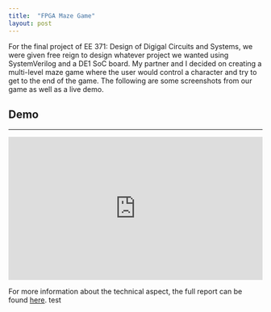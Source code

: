 ```yaml
---
title:  "FPGA Maze Game"
layout: post
---
```


For the final project of EE 371: Design of Digigal Circuits and Systems, we were given free reign to design whatever project we wanted using SystemVerilog and a DE1 SoC board. My partner and I decided on creating a multi-level maze game where the user would control a character and try to get to the end of the game. The following are some screenshots from our game as well as a live demo.




## Demo
 ---
<div style="position: relative; padding-bottom: 56.25%; height: 0;"><iframe src="https://www.loom.com/embed/5259ac1c3c724b869faad60488336a7f" frameborder="0" webkitallowfullscreen mozallowfullscreen allowfullscreen style="position: absolute; top: 0; left: 0; width: 100%; height: 100%;"></iframe></div>

For more information about the technical aspect, the full report can be found [here](https://github.com/RobertCrist/RobertCrist.github.io/files/9024319/ECE_371_Lab_6_Report_Final.pdf). test

